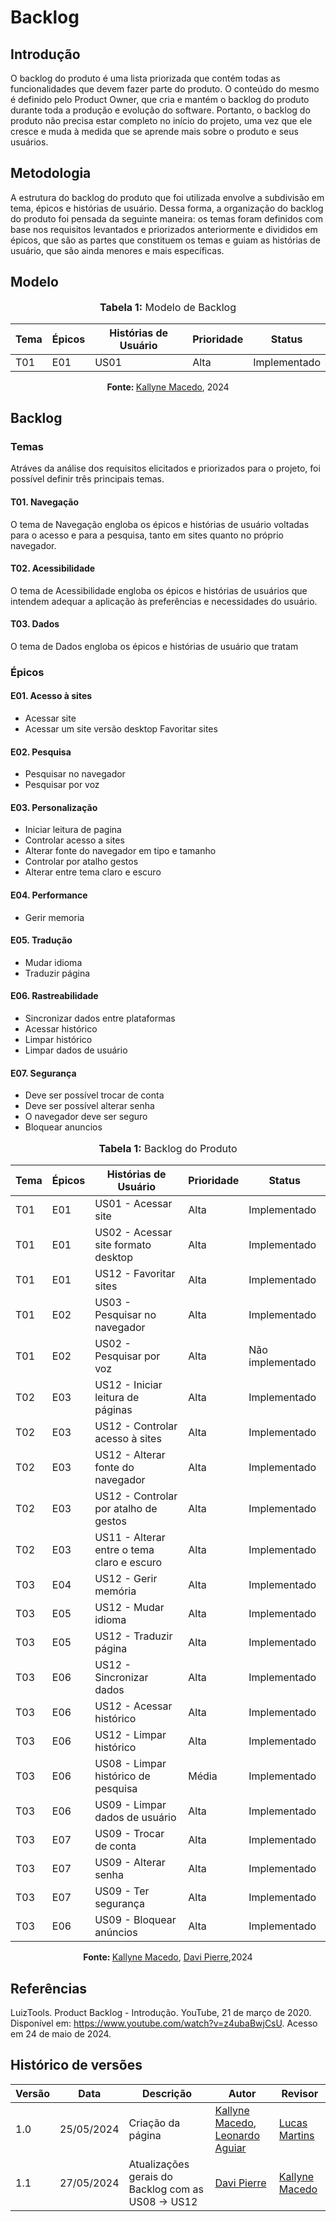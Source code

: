 # Backlog 

## Introdução 

O backlog do produto é uma lista priorizada que contém todas as funcionalidades que devem fazer parte do produto. O conteúdo do mesmo é definido pelo Product Owner, que cria e mantém o backlog do produto durante toda a produção e evolução do software. Portanto, o backlog do produto não precisa estar completo no início do projeto, uma vez que ele cresce e muda à medida que se aprende mais sobre o produto e seus usuários.

## Metodologia 

A estrutura do backlog do produto que foi utilizada envolve a subdivisão em tema, épicos e histórias de usuário. Dessa forma, a organização do backlog do produto foi pensada da seguinte maneira: os temas foram definidos com base nos requisitos levantados e priorizados anteriormente e divididos em épicos, que são as partes que constituem os temas e guiam as histórias de usuário, que são ainda menores e mais específicas.

## Modelo 

<div align="center">
    <font size="3"><p style="text-align: center"><b>Tabela 1:</b> Modelo de Backlog</p></font>
</div>
<center>

| Tema | Épicos | Histórias de Usuário       | Prioridade         | Status                                          | 
| ------ | ---------- | ----------------- | ----------------------------------------------- | ------- |
| T01    | E01 | US01 | Alta | Implementado 

</center>

<div align="center"
    <font size="3"><p style="text-align: center"><b>Fonte: </b><a href="https://github.com/kalipassos">Kallyne Macedo</a>, 2024</p></font>
</div>

## Backlog

### Temas

Atráves da análise dos requisitos elicitados e priorizados para o projeto, foi possível definir três principais temas. 

#### T01. Navegação 
O tema de Navegação engloba os épicos e histórias de usuário voltadas para o acesso e para a pesquisa, tanto em sites quanto no próprio navegador. 

#### T02. Acessibilidade 
O tema de Acessibilidade engloba os épicos e histórias de usuários que intendem adequar a aplicação às preferências e necessidades do usuário. 

#### T03. Dados 
O tema de Dados engloba os épicos e histórias de usuário que tratam 


### Épicos

#### E01. Acesso à sites
* Acessar site
* Acessar um site versão desktop
Favoritar sites 

#### E02. Pesquisa
* Pesquisar no navegador
* Pesquisar por voz 



#### E03. Personalização

* Iniciar leitura de pagina 
* Controlar acesso a sites
* Alterar fonte do navegador em tipo e tamanho 
* Controlar por atalho gestos
* Alterar entre tema claro e escuro

#### E04. Performance

* Gerir memoria

#### E05. Tradução
* Mudar idioma
* Traduzir página

#### E06. Rastreabilidade
* Sincronizar dados entre plataformas
* Acessar histórico
* Limpar histórico 
* Limpar dados de usuário



#### E07. Segurança
* Deve ser possível trocar de conta 
* Deve ser possível alterar senha    
* O navegador deve ser seguro     
* Bloquear anuncios

<div align="center">
    <font size="3"><p style="text-align: center"><b>Tabela 1:</b> Backlog do Produto</p></font>
</div>

<center>

| Tema | Épicos | Histórias de Usuário       | Prioridade         | Status                                          | 
| ------ | ---------- | ----------------- | ----------------------------------------------- | ------- |
| T01    | E01 | US01 - Acessar site | Alta | Implementado |
| T01    | E01 | US02 - Acessar site formato desktop | Alta | Implementado |
| T01   | E01 | US12 - Favoritar sites | Alta | Implementado |
| T01    | E02 | US03 - Pesquisar no navegador | Alta | Implementado |
| T01    | E02 | US02 - Pesquisar por voz | Alta | Não implementado |
| T02    | E03 | US12 - Iniciar leitura de páginas | Alta | Implementado |
| T02    | E03 | US12 - Controlar acesso à sites | Alta | Implementado |
| T02    | E03 | US12 - Alterar fonte do navegador | Alta | Implementado |
| T02    | E03 | US12 - Controlar por atalho de gestos | Alta | Implementado |
| T02    | E03 | US11 - Alterar entre o tema claro e escuro | Alta | Implementado |
| T03    | E04 | US12 - Gerir memória | Alta | Implementado |
| T03    | E05 | US12 - Mudar idioma | Alta | Implementado |
| T03    | E05 | US12 - Traduzir página | Alta | Implementado |
| T03    | E06 | US12 - Sincronizar dados | Alta | Implementado |
| T03    | E06 | US12 - Acessar histórico | Alta | Implementado |
| T03    | E06 | US12 - Limpar histórico | Alta | Implementado |
| T03    | E06 | US08 - Limpar histórico de pesquisa | Média | Implementado |
| T03    | E06 | US09 - Limpar dados de usuário | Alta | Implementado |
| T03    | E07 | US09 - Trocar de conta | Alta | Implementado |
| T03    | E07 | US09 - Alterar senha | Alta | Implementado |
| T03    | E07 | US09 - Ter segurança | Alta | Implementado |
| T03    | E06 | US09 - Bloquear anúncios | Alta | Implementado |



</center>

<div align="center"
    <font size="3"><p style="text-align: center"><b>Fonte: </b><a href="https://github.com/kalipassos">Kallyne Macedo</a>, <a href="https://github.com/DaviPierre">Davi Pierre</a>,2024</p></font>
</div>


## Referências 

LuizTools. Product Backlog - Introdução. YouTube, 21 de março de 2020. Disponível em: https://www.youtube.com/watch?v=z4ubaBwjCsU. Acesso em 24 de maio de 2024. 

## Histórico de versões

| Versão | Data       | Descrição         | Autor                                           | Revisor |
| ------ | ---------- | ----------------- | ----------------------------------------------- | ------- |
| 1.0    | 25/05/2024 | Criação da página | [Kallyne Macedo](https://github.com/kalipassos), [Leonardo Aguiar](https://github.com/Leonardo0o0) | [Lucas Martins](https://github.com/martinsglucas)     |7
| 1.1    | 27/05/2024 | Atualizações gerais do Backlog com as US08 -> US12 | [Davi Pierre](https://github.com/DaviPierre) | [Kallyne Macedo](https://github.com/kalipassos) |